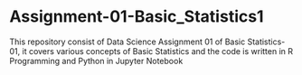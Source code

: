 # Assignment-01-Basic_Statistics1
This repository consist of Data Science Assignment 01 of Basic Statistics-01, it covers various concepts of Basic Statistics and the code is written in R Programming and Python in Jupyter Notebook
